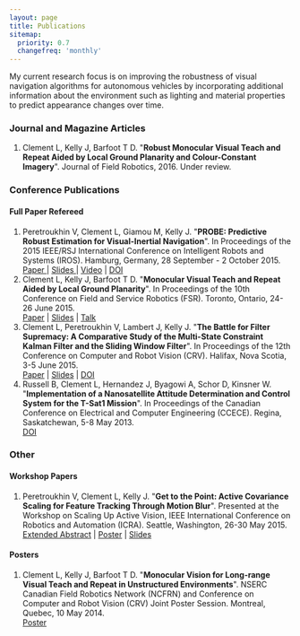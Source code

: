 ```yaml
---
layout: page
title: Publications
sitemap:
  priority: 0.7
  changefreq: 'monthly'
---
```


My current research focus is on improving the robustness of visual navigation algorithms for autonomous vehicles by incorporating additional information about the environment such as lighting and material properties to predict appearance changes over time.

<h3>Journal and Magazine Articles</h3>
<div class="pub-list"> <ol>

<li> Clement L, Kelly J, Barfoot T D. "<b>Robust Monocular Visual Teach and Repeat Aided by Local Ground Planarity and Colour-Constant Imagery</b>". Journal of Field Robotics, 2016. Under review.
</li>

</ol> </div>

<h3>Conference Publications</h3>
<h4>Full Paper Refereed</h4>
<div class="pub-list"> <ol>

<li> Peretroukhin V, Clement L, Giamou M, Kelly J. "<b>PROBE: Predictive Robust Estimation for Visual-Inertial Navigation</b>". In Proceedings of the 2015 IEEE/RSJ International Conference on Intelligent Robots and Systems (IROS). Hamburg, Germany, 28 September - 2 October 2015. <br/>
<a href="{{ site.url }}/assets/docs/iros2015_PROBE_paper.pdf"><i class="fa fa-file-text-o fa-fw"></i> Paper </a>
| <a href="http://valentinp.com/assets/research_material/IROS2015-Peretroukhin-PROBE-Presentation.pdf"><i class="fa fa-desktop fa-fw"></i> Slides </a>
| <a href="https://youtu.be/0YmdVJ0Be3Q"><i class="fa fa-film fa-fw"></i> Video</a>
| <a href="http://dx.doi.org/10.1109/IROS.2015.7353890"><i class="fa fa-external-link fa-fw"></i> DOI</a>
</li>

<li> Clement L, Kelly J, Barfoot T D. "<b>Monocular Visual Teach and Repeat Aided by Local Ground Planarity</b>". In Proceedings of the 10th Conference on Field and Service Robotics (FSR). Toronto, Ontario, 24-26 June 2015.<br/>
<a href="{{ site.url }}/assets/docs/fsr2015_monoVTR_paper.pdf"><i class="fa fa-file-text-o fa-fw"></i> Paper</a>
| <a href="{{ site.url }}/assets/docs/fsr2015_monoVTR_slides.pdf"><i class="fa fa-desktop fa-fw"></i> Slides</a>
| <a href="https://youtu.be/FU6KeWgwrZ4"><i class="fa fa-film fa-fw"></i> Talk</a>
</li>

<li> Clement L, Peretroukhin V, Lambert J, Kelly J. "<b>The Battle for Filter Supremacy: A Comparative Study of the Multi-State Constraint Kalman Filter and the Sliding Window Filter</b>". In Proceedings of the 12th Conference on Computer and Robot Vision (CRV). Halifax, Nova Scotia, 3-5 June 2015.<br/>
<a href="{{ site.url }}/assets/docs/crv2015_battle_paper.pdf"><i class="fa fa-file-text-o fa-fw"></i> Paper</a>
| <a href="{{ site.url }}/assets/docs/crv2015_battle_slides.pdf"><i class="fa fa-desktop fa-fw"></i> Slides</a>
| <a href="http://dx.doi.org/10.1109/CRV.2015.11"><i class="fa fa-external-link fa-fw"></i> DOI</a>
</li>

<li> Russell B, Clement L, Hernandez J, Byagowi A, Schor D, Kinsner W. "<b>Implementation of a Nanosatellite Attitude Determination and Control System for the T-Sat1 Mission</b>". In Proceedings of the Canadian Conference on Electrical and Computer Engineering (CCECE). Regina, Saskatchewan, 5-8 May 2013. <br/>
<a href="http://dx.doi.org/10.1109/CCECE.2013.6567796"><i class="fa fa-external-link fa-fw"></i> DOI</a>
</li>

</ol> </div>

<h3>Other</h3>
<h4>Workshop Papers</h4>
<div class="pub-list"> <ol>

<li> Peretroukhin V, Clement L, Kelly J. "<b>Get to the Point: Active Covariance Scaling for Feature Tracking Through Motion Blur</b>". Presented at the Workshop on Scaling Up Active Vision, IEEE International Conference on Robotics and Automation (ICRA). Seattle, Washington, 26-30 May 2015.<br/>
<a href="{{ site.url }}/assets/docs/icra2015_blur_abstract.pdf"><i class="fa fa-file-text-o fa-fw"></i> Extended Abstract</a>
| <a href="{{ site.url }}/assets/docs/icra2015_blur_poster.pdf"><i class="fa fa-image fa-fw"></i> Poster</a>
| <a href="{{ site.url }}/assets/docs/icra2015_blur_slides.pdf"><i class="fa fa-desktop fa-fw"></i> Slides</a>
</li>

</ol> </div>

<h4>Posters</h4>
<div class="pub-list"> <ol>

<li> Clement L, Kelly J, Barfoot T D. "<b>Monocular Vision for Long-range Visual Teach and Repeat in Unstructured Environments</b>". NSERC Canadian Field Robotics Network (NCFRN) and Conference on Computer and Robot Vision (CRV) Joint Poster Session. Montreal, Quebec, 10 May 2014.<br/>
<a href="{{ site.url }}/assets/docs/ncfrn2014_monoVTR_poster.pdf"><i class="fa fa-image fa-fw"></i> Poster</a>
</li>

</ol> </div>


<!-- ## On The Side
<ul>

<li> <b>Director of Finance, <a href="http://seds.ca">SEDS-Canada</a></b>. SEDS-Canada is the Canadian branch of Students for the Exploration and Development of Space (SEDS), an international group of student-run organizations dedicated to promoting public interest in space. </li>

</ul> -->
